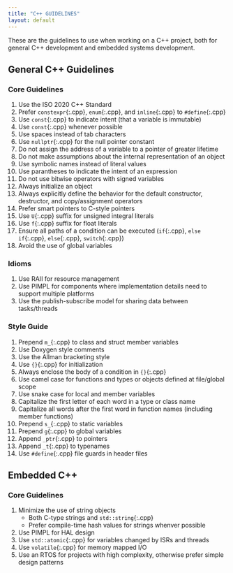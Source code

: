 ```yaml
---
title: "C++ GUIDELINES"
layout: default
---
```


These are the guidelines to use when working on a C++ project, both for general C++ development and embedded systems development.

## General C++ Guidelines

### Core Guidelines

1) Use the ISO 2020 C++ Standard
2) Prefer `constexpr`{:.cpp}, `enum`{:.cpp}, and `inline`{:.cpp} to `#define`{:.cpp}
3) Use `const`{:.cpp} to indicate intent (that a variable is immutable)
4) Use `const`{:.cpp} whenever possible
5) Use spaces instead of tab characters
6) Use `nullptr`{:.cpp} for the null pointer constant
7) Do not assign the address of a variable to a pointer of greater lifetime
8) Do not make assumptions about the internal representation of an object
9) Use symbolic names instead of literal values
10) Use parantheses to indicate the intent of an expression
11) Do not use bitwise operators with signed variables
12) Always initialize an object
13) Always explicitly define the behavior for the default constructor, destructor, and copy/assignment operators
14) Prefer smart pointers to C-style pointers
15) Use `U`{:.cpp} suffix for unsigned integral literals
16) Use `f`{:.cpp} suffix for float literals
17) Ensure all paths of a condition can be executed (`if`{:.cpp}, `else if`{:.cpp}, `else`{:.cpp}, `switch`{:.cpp})
18) Avoid the use of global variables

### Idioms

1) Use RAII for resource management
2) Use PIMPL for components where implementation details need to support multiple platforms
3) Use the publish-subscribe model for sharing data between tasks/threads

### Style Guide

1) Prepend `m_`{:.cpp} to class and struct member variables
2) Use Doxygen style comments
3) Use the Allman bracketing style
4) Use `{}`{:.cpp} for initialization
5) Always enclose the body of a condition in `{}`{:.cpp}
6) Use camel case for functions and types or objects defined at file/global scope
7) Use snake case for local and member variables
8) Capitalize the first letter of each word in a type or class name
9) Capitalize all words after the first word in function names (including member functions)
10) Prepend `s_`{:.cpp} to static variables
11) Prepend `g`{:.cpp} to global variables
12) Append `_ptr`{:.cpp} to pointers
13) Append `_t`{:.cpp} to typenames
14) Use `#define`{:.cpp} file guards in header files

## Embedded C++

### Core Guidelines

1) Minimize the use of string objects
    * Both C-type strings and `std::string`{:.cpp}
    * Prefer compile-time hash values for strings whenver possible
2) Use PIMPL for HAL design
3) Use `std::atomic`{:.cpp} for variables changed by ISRs and threads
4) Use `volatile`{:.cpp} for memory mapped I/O
5) Use an RTOS for projects with high complexity, otherwise prefer simple design patterns
